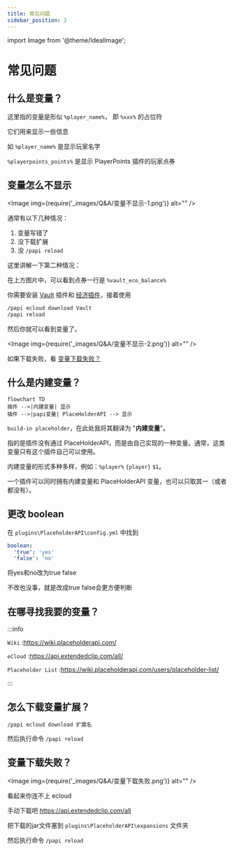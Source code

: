 ```yaml
---
title: 常见问题
sidebar_position: 2
---
```


import Image from '@theme/IdealImage';

# 常见问题

## 什么是变量？

这里指的变量是形似 `%player_name%`， 即 `%xxx%` 的占位符

它们用来显示一些信息

如 `%player_name%` 是显示玩家名字

`%playerpoints_points%` 是显示 PlayerPoints 插件的玩家点券

## 变量怎么不显示

<Image img={require('_images/Q&A/变量不显示-1.png')} alt="" />

通常有以下几种情况：

1. 变量写错了
2. 没下载扩展
3. 没 `/papi reload`

这里讲解一下第二种情况：

在上方图片中，可以看到点券一行是 `%vault_eco_balance%`

你需要安装 [Vault](./../Vault/vault.md) 插件和 [经济插件](../XConomy.md)，接着使用

```bash
/papi ecloud download Vault
/papi reload
```

然后你就可以看到变量了。

<Image img={require('_images/Q&A/变量不显示-2.png')} alt="" />

如果下载失败，看 [变量下载失败？](#变量下载失败)

## 什么是内建变量？

```mermaid
flowchart TD
插件 -->|内建变量| 显示
插件 -->|papi变量| PlaceHolderAPI --> 显示
```

`build-in placeholder`，在此处我将其翻译为 "**内建变量**"。

指的是插件没有通过 PlaceHolderAPI，而是由自己实现的一种变量。通常，这类变量只有这个插件自己可以使用。

内建变量的形式多种多样，例如：`%player%` `{player}` `$1`。

一个插件可以同时拥有内建变量和 PlaceHolderAPI 变量，也可以只取其一（或者都没有）。

## 更改 boolean

在 `plugins\PlaceholderAPI\config.yml` 中找到

```yaml
boolean:
  'true': 'yes'
  'false': 'no'
```

将yes和no改为true false

不改也没事，就是改成true false会更方便判断

## 在哪寻找我要的变量？

:::info

`Wiki` :https://wiki.placeholderapi.com/

`eCloud` :https://api.extendedclip.com/all/

`Placeholder List` :https://wiki.placeholderapi.com/users/placeholder-list/

:::

## 怎么下载变量扩展？

```text
/papi ecloud download 扩展名
```

然后执行命令 `/papi reload`

## 变量下载失败？

<Image img={require('_images/Q&A/变量下载失败.png')} alt="" />

看起来你连不上 ecloud

手动下载吧 https://api.extendedclip.com/all

把下载的jar文件塞到 `plugins\PlaceholderAPI\expansions` 文件夹

然后执行命令 `/papi reload`
